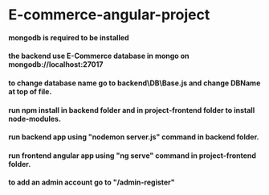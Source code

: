 # E-commerce-angular-project
#### mongodb is required to be installed
#### the backend use E-Commerce database in mongo on mongodb://localhost:27017
#### to change database name go to backend\DB\Base.js and change DBName at top of file.
#### run npm install in backend folder and in project-frontend folder to install node-modules.
#### run backend app using "nodemon server.js" command in backend folder.
#### run frontend angular app using "ng serve" command in project-frontend folder.
#### to add an admin account go to "/admin-register"
